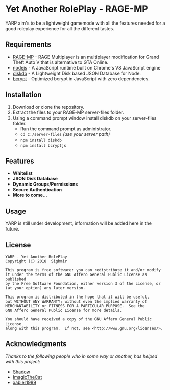 # Yet Another RolePlay - RAGE-MP

YARP aim's to be a lightweight gamemode with all the features needed for a good roleplay experience for all the different tastes.

## Requirements
* [RAGE-MP](rage.mp) - RAGE Multiplayer is an multiplayer modification for Grand Theft Auto V that is alternative to GTA Online.
* [nodejs](https://nodejs.org) - A JavaScript runtime built on Chrome's V8 JavaScript engine
* [diskdb](https://github.com/arvindr21/diskDB) - A Lightweight Disk based JSON Database for Node.
* [bcrypt](https://github.com/dcodeIO/bcrypt.js) - Optimized bcrypt in JavaScript with zero dependencies.

## Installation

1. Download or clone the repository.
2. Extract the files to your RAGE-MP server-files folder.
3. Using a command prompt window install diskdb on your server-files folder.
   * Run the command prompt as administrator.
   * ```cd C:/server-files``` *(use your server path)*
   * ```npm install diskdb```
   * ```npm install bcryptjs```

## Features
* **Whitelist**
* **JSON Disk Database**
* **Dynamic Groups/Permissions**
* **Secure Authentication**
* **More to come...**

## Usage

YARP is still under development, information will be added here in the future.

## License

    YARP - Yet Another RolePlay
    Copyright (C) 2018  Sighmir

    This program is free software: you can redistribute it and/or modify
    it under the terms of the GNU Affero General Public License as published
    by the Free Software Foundation, either version 3 of the License, or
    (at your option) any later version.

    This program is distributed in the hope that it will be useful,
    but WITHOUT ANY WARRANTY; without even the implied warranty of
    MERCHANTABILITY or FITNESS FOR A PARTICULAR PURPOSE.  See the
    GNU Affero General Public License for more details.

    You should have received a copy of the GNU Affero General Public License
    along with this program.  If not, see <http://www.gnu.org/licenses/>.

## Acknowledgments
*Thanks to the following people who in some way or another, has helped with this project:*
* [Shadow](https://github.com/shadowbrz)
* [ImagicTheCat](https://github.com/ImagicTheCat)
* [xabier1989](https://github.com/xabier1989)
